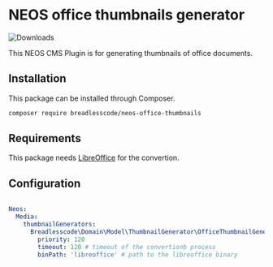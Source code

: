 # NEOS office thumbnails generator
![Downloads](https://img.shields.io/packagist/dt/doctrine/orm.svg)

This NEOS CMS Plugin is for generating thumbnails of office documents. 

## Installation

This package can be installed through Composer.
```bash
composer require breadlesscode/neos-office-thumbnails
```

## Requirements 
This package needs [LibreOffice](https://libreoffice.org/) for the convertion.


## Configuration 

```yaml

Neos:
  Media:
    thumbnailGenerators:
      Breadlesscode\Domain\Model\ThumbnailGenerator\OfficeThumbnailGenerator:
        priority: 120 
        timeout: 120 # timeout of the convertionb process
        binPath: 'libreoffice' # path to the libreoffice binary
```
